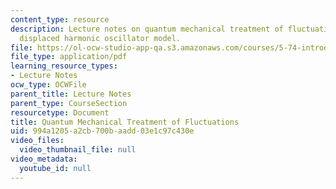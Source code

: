 ```yaml
---
content_type: resource
description: Lecture notes on quantum mechanical treatment of fluctuations and the
  displaced harmonic oscillator model.
file: https://ol-ocw-studio-app-qa.s3.amazonaws.com/courses/5-74-introductory-quantum-mechanics-ii-spring-2009/994a1205a2cb700baadd03e1c97c430e_MIT5_74s09_lec10.pdf
file_type: application/pdf
learning_resource_types:
- Lecture Notes
ocw_type: OCWFile
parent_title: Lecture Notes
parent_type: CourseSection
resourcetype: Document
title: Quantum Mechanical Treatment of Fluctuations
uid: 994a1205-a2cb-700b-aadd-03e1c97c430e
video_files:
  video_thumbnail_file: null
video_metadata:
  youtube_id: null
---
```

